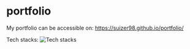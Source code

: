 # portfolio

My portfolio can be accessible on:
https://suizer98.github.io/portfolio/

Tech stacks:
![Tech stacks](https://skillicons.dev/icons?i=vite,react,ts,tailwind,css,html)
